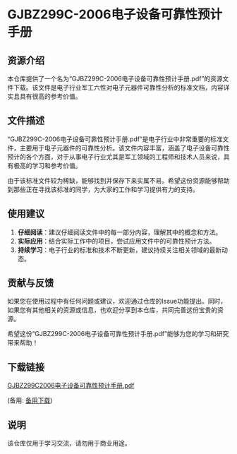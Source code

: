 # GJBZ299C-2006电子设备可靠性预计手册

## 资源介绍

本仓库提供了一个名为“GJBZ299C-2006电子设备可靠性预计手册.pdf”的资源文件下载。该文件是电子行业军工六性对电子元器件可靠性分析的标准文档，内容详实且具有很高的参考价值。

## 文件描述

“GJBZ299C-2006电子设备可靠性预计手册.pdf”是电子行业中非常重要的标准文件，主要用于电子元器件的可靠性分析。该文件内容丰富，涵盖了电子设备可靠性预计的各个方面，对于从事电子行业尤其是军工领域的工程师和技术人员来说，具有极高的学习和参考价值。

由于该标准文件较为稀缺，能够找到并保存下来实属不易。希望这份资源能够帮助到那些正在寻找该标准的同学，为大家的工作和学习提供有力的支持。

## 使用建议

1. **仔细阅读**：建议仔细阅读文件中的每一部分内容，理解其中的概念和方法。
2. **实际应用**：结合实际工作中的项目，尝试应用文件中的可靠性预计方法。
3. **持续学习**：电子行业的标准和技术不断更新，建议持续关注相关领域的最新动态。

## 贡献与反馈

如果您在使用过程中有任何问题或建议，欢迎通过仓库的Issue功能提出。同时，如果您有其他相关的资源或信息，也欢迎分享到本仓库，共同完善这份宝贵的资源。

希望这份“GJBZ299C-2006电子设备可靠性预计手册.pdf”能够为您的学习和研究带来帮助！

## 下载链接
[GJBZ299C2006电子设备可靠性预计手册.pdf](https://pan.quark.cn/s/c56e370b098f) 

(备用: [备用下载](https://pan.baidu.com/s/1ocRDpVv9lfrIbqnXhbxm_Q?pwd=1234))

## 说明

该仓库仅用于学习交流，请勿用于商业用途。
